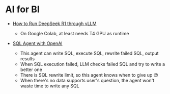 # AI for BI

* [How to Run DeepSeek R1 through vLLM][2]
  * On Google Colab, at least needs T4 GPU as runtime 

* [SQL Agent with OpenAI][1]
  * This agent can write SQL, execute SQL, rewrite failed SQL, output results 
  * When SQL execution failed, LLM checks failed SQL and try to write a better one
  * There is SQL rewrite limit, so this agent knows when to give up 😉
  * When there's no data supports user's question, the agent won't waste time to write any SQL


[1]:https://github.com/hanhanwu/Hanhan_LangGraph_Exercise/blob/main/AI_for_BI/sql_agent_openai.ipynb
[2]:https://github.com/hanhanwu/Hanhan_LangGraph_Exercise/blob/main/AI_for_BI/run_deepseek_r1.ipynb
